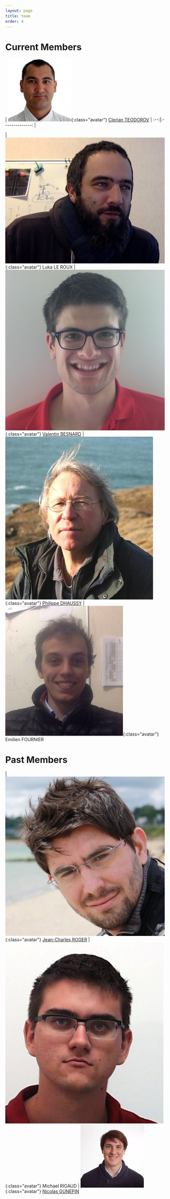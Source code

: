```yaml
---
layout: page
title: team
order: 4
---
```


# Current Members

| ![Cip](/images/people/cip.jpeg){:class="avatar"} [Ciprian TEODOROV](http://www.ensta-bretagne.fr/teodorov) |
:--:|:--------------:
|

| ![Luka](/images/people/luka.png){:class="avatar"} Luka LE ROUX | ![Valentin](/images/people/valentin.jpg){:class="avatar"} [Valentin BESNARD](https://www.researchgate.net/profile/Valentin_Besnard)
| ![Philippe](/images/people/Philippe.jpg){:class="avatar"} [Philippe DHAUSSY](http://www.ensta-bretagne.fr/dhaussy) | ![Emilien](/images/people/emilien.jpg){:class="avatar"} Emilien FOURNIER

# Past Members

| ![Jean-Charles](/images/people/jean-charles.jpeg){:class="avatar"} [Jean-Charles ROGER](https://www.linkedin.com/in/jeancharlesroger)
| ![Michael](/images/people/michael_rigaud.jpg){:class="avatar"} Michael RIGAUD
| ![Nicolas](/images/people/nicolas_gunepin.jpg){:class="avatar"} [Nicolas GUNEPIN](https://www.linkedin.com/in/nicolas-gunepin-07571714a/)
